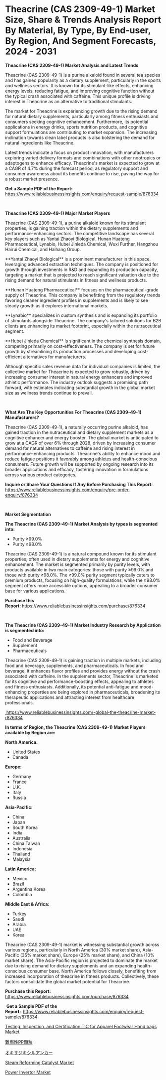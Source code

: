 <p><h1>Theacrine (CAS 2309-49-1) Market Size, Share & Trends Analysis Report By Material, By Type, By End-user, By Region, And Segment Forecasts, 2024 - 2031</h1></p><p><strong>Theacrine (CAS 2309-49-1) Market Analysis and Latest Trends</strong></p>
<p><p>Theacrine (CAS 2309-49-1) is a purine alkaloid found in several tea species and has gained popularity as a dietary supplement, particularly in the sports and wellness sectors. It is known for its stimulant-like effects, enhancing energy levels, reducing fatigue, and improving cognitive function without the typical crash associated with caffeine. This unique profile is driving interest in Theacrine as an alternative to traditional stimulants.</p><p>The market for Theacrine is experiencing growth due to the rising demand for natural dietary supplements, particularly among fitness enthusiasts and consumers seeking cognitive enhancement. Furthermore, its potential applications in energy drinks, sports nutrition products, and cognitive support formulations are contributing to market expansion. The increasing inclination towards clean label products is also bolstering the demand for natural ingredients like Theacrine.</p><p>Latest trends indicate a focus on product innovation, with manufacturers exploring varied delivery formats and combinations with other nootropics or adaptogens to enhance efficacy. Theacrine's market is expected to grow at a CAGR of 4.7% during the forecast period, as regulatory support and consumer awareness about its benefits continue to rise, paving the way for a robust market presence.</p></p>
<p><strong>Get a Sample PDF of the Report:&nbsp;</strong> <a href="https://www.reliablebusinessinsights.com/enquiry/request-sample/876334">https://www.reliablebusinessinsights.com/enquiry/request-sample/876334</a></p>
<p>&nbsp;</p>
<p><strong>Theacrine (CAS 2309-49-1) Major Market Players</strong></p>
<p><p>Theacrine (CAS 2309-49-1), a purine alkaloid known for its stimulant properties, is gaining traction within the dietary supplements and performance-enhancing sectors. The competitive landscape has several key players such as Yantai Zhaoyi Biological, Hunan Huateng Pharmaceutical, Lynabio, Hubei Jinleda Chemical, Wuxi Further, Hangzhou Hairui Chemical, and Haihang Group.</p><p>**Yantai Zhaoyi Biological** is a prominent manufacturer in this space, leveraging advanced extraction techniques. The company is positioned for growth through investments in R&D and expanding its production capacity, targeting a market that is projected to reach significant valuation due to the rising demand for natural stimulants in fitness and wellness products.</p><p>**Hunan Huateng Pharmaceutical** focuses on the pharmaceutical-grade supply of Theacrine. This company is benefitting from the regulatory trends favoring cleaner ingredient profiles in supplements and is likely to see steady growth as it explores international markets.</p><p>**Lynabio** specializes in custom synthesis and is expanding its portfolio of stimulants alongside Theacrine. The company's tailored solutions for B2B clients are enhancing its market footprint, especially within the nutraceutical segment.</p><p>**Hubei Jinleda Chemical** is significant in the chemical synthesis domain, competing primarily on cost-effectiveness. The company is set for future growth by streamlining its production processes and developing cost-efficient alternatives for manufacturers.</p><p>Although specific sales revenue data for individual companies is limited, the collective market for Theacrine is expected to grow robustly, driven by increasing consumer interest in natural energy enhancers and improved athletic performance. The industry outlook suggests a promising path forward, with estimates indicating substantial growth in the global market size as wellness trends continue to prevail.</p></p>
<p>&nbsp;</p>
<p><strong>What Are The Key Opportunities For Theacrine (CAS 2309-49-1) Manufacturers?</strong></p>
<p><p>Theacrine (CAS 2309-49-1), a naturally occurring purine alkaloid, has gained traction in the nutraceutical and dietary supplement markets as a cognitive enhancer and energy booster. The global market is anticipated to grow at a CAGR of over 6% through 2028, driven by increasing consumer demand for natural alternatives to caffeine and rising interest in performance-enhancing products. Theacrine's ability to enhance mood and reduce fatigue positions it favorably among athletes and health-conscious consumers. Future growth will be supported by ongoing research into its broader applications and efficacy, fostering innovation in formulations across various product categories.</p></p>
<p><strong>Inquire or Share Your Questions If Any Before Purchasing This Report:</strong> <a href="https://www.reliablebusinessinsights.com/enquiry/pre-order-enquiry/876334">https://www.reliablebusinessinsights.com/enquiry/pre-order-enquiry/876334</a></p>
<p>&nbsp;</p>
<p><strong>Market Segmentation</strong></p>
<p><strong>The Theacrine (CAS 2309-49-1) Market Analysis by types is segmented into:</strong></p>
<p><ul><li>Purity ≥99.0%</li><li>Purity ≥98.0%</li></ul></p>
<p><p>Theacrine (CAS 2309-49-1) is a natural compound known for its stimulant properties, often used in dietary supplements for energy and cognitive enhancement. The market is segmented primarily by purity levels, with products available in two main categories: those with purity ≥99.0% and those with purity ≥98.0%. The ≥99.0% purity segment typically caters to premium products, focusing on high-quality formulations, while the ≥98.0% segment offers more accessible options, appealing to a broader consumer base for various applications.</p></p>
<p><strong>Purchase this Report:&nbsp;</strong><a href="https://www.reliablebusinessinsights.com/purchase/876334">https://www.reliablebusinessinsights.com/purchase/876334</a></p>
<p>&nbsp;</p>
<p><strong>The Theacrine (CAS 2309-49-1) Market Industry Research by Application is segmented into:</strong></p>
<p><ul><li>Food and Beverage</li><li>Supplement</li><li>Pharmaceuticals</li></ul></p>
<p><p>Theacrine (CAS 2309-49-1) is gaining traction in multiple markets, including food and beverage, supplements, and pharmaceuticals. In food and beverage, it enhances flavor profiles and provides energy without the crash associated with caffeine. In the supplements sector, Theacrine is marketed for its cognitive and performance-boosting effects, appealing to athletes and fitness enthusiasts. Additionally, its potential anti-fatigue and mood-enhancing properties are being explored in pharmaceuticals, broadening its therapeutic applications and attracting interest from healthcare professionals.</p></p>
<p><a href="https://www.reliablebusinessinsights.com/-global-the-theacrine-market-r876334">&nbsp;https://www.reliablebusinessinsights.com/-global-the-theacrine-market-r876334</a></p>
<p><strong>In terms of Region, the Theacrine (CAS 2309-49-1) Market Players available by Region are:</strong></p>
<p>
    <p> <strong> North America: </strong>
        <ul>
            <li>United States</li>
            <li>Canada</li>
        </ul>
        </p> 
    <p> <strong> Europe: </strong>
        <ul>
            <li>Germany</li>
            <li>France</li>
            <li>U.K.</li>
            <li>Italy</li>
            <li>Russia</li>
        </ul>
        </p> 
    <p> <strong> Asia-Pacific: </strong>
        <ul>
            <li>China</li>
            <li>Japan</li>
            <li>South Korea</li>
            <li>India</li>
            <li>Australia</li>
            <li>China Taiwan</li>
            <li>Indonesia</li>
            <li>Thailand</li>
            <li>Malaysia</li>
        </ul>
        </p> 
    <p> <strong> Latin America: </strong>
        <ul>
            <li>Mexico</li>
            <li>Brazil</li>
            <li>Argentina Korea</li>
            <li>Colombia</li>
        </ul>
        </p> 
    <p> <strong> Middle East & Africa: </strong>
        <ul>
            <li>Turkey</li>
            <li>Saudi</li>
            <li>Arabia</li>
            <li>UAE</li>
            <li>Korea</li>
        </ul>
    </p>
    </p>
<p><p>Theacrine (CAS 2309-49-1) market is witnessing substantial growth across various regions, particularly in North America (30% market share), Asia-Pacific (35% market share), Europe (25% market share), and China (10% market share). The Asia-Pacific region is projected to dominate the market due to rising demand for dietary supplements and an expanding health-conscious consumer base. North America follows closely, benefiting from increased incorporation of theacrine in fitness products. Collectively, these factors consolidate the global market potential for Theacrine.</p></p>
<p><strong>Purchase this Report: </strong><a href="https://www.reliablebusinessinsights.com/purchase/876334">https://www.reliablebusinessinsights.com/purchase/876334</a></p>
<p>&nbsp;<strong>Get a Sample PDF of the Report:&nbsp;&nbsp;</strong><a href="https://www.reliablebusinessinsights.com/enquiry/request-sample/876334">https://www.reliablebusinessinsights.com/enquiry/request-sample/876334</a></p>
<p><strong></strong></p>
<p><p><a href="https://github.com/MatthewHernandez403/Market-Research-Report-List-1/blob/main/testing-inspection-and-certification-tic-for-apparel-footwear-hand-bags-market.md">Testing, Inspection, and Certification TIC for Apparel Footwear Hand bags Market</a></p><p><a href="https://medium.com/@johnson154chris/%E3%83%95%E3%83%AC%E3%83%BC%E3%83%A0%E3%83%AA%E3%82%BF%E3%83%BC%E3%83%80%E3%83%B3%E3%83%88pp%E3%83%9A%E3%83%AC%E3%83%83%E3%83%88%E5%B8%82%E5%A0%B4%E3%81%AF%E3%81%A9%E3%81%AE%E3%82%88%E3%81%86%E3%81%AB%E9%80%B2%E5%8C%96%E3%81%99%E3%82%8B%E3%81%AE%E3%81%8B-2024%E5%B9%B4%E3%81%8B%E3%82%892031%E5%B9%B4%E3%81%BE%E3%81%A7%E3%81%AE%E4%B8%BB%E3%81%AA%E5%B8%82%E5%A0%B4%E3%83%88%E3%83%AC%E3%83%B3%E3%83%89%E3%81%A8%E5%9C%B0%E5%9F%9F%E3%81%AE%E3%83%80%E3%82%A4%E3%83%8A%E3%83%9F%E3%82%AF%E3%82%B9-6df8bb5140f7">難燃性PP顆粒</a></p><p><a href="https://medium.com/@vilasamin/oxadixyl-anchor-market-%E3%81%AF-%E3%82%B3%E3%82%B9%E3%83%88%E7%AE%A1%E7%90%86%E3%81%A8%E5%8A%B9%E7%8E%87%E5%90%91%E4%B8%8A%E3%82%92%E5%84%AA%E5%85%88%E3%81%97%E3%81%BE%E3%81%99-%E3%81%95%E3%82%89%E3%81%AB-%E5%A0%B1%E5%91%8A%E6%9B%B8%E3%81%AF%E5%B8%82%E5%A0%B4%E3%81%AE%E9%9C%80%E8%A6%81%E9%9D%A2%E3%81%A8%E4%BE%9B%E7%B5%A6%E9%9D%A2%E3%81%AE%E4%B8%A1%E6%96%B9%E3%82%92%E3%82%AB%E3%83%90%E3%83%BC%E3%81%97%E3%81%A6%E3%81%84%E3%81%BE%E3%81%99-oxadixyl-anchor-%E5%B8%82%E5%A0%B4%E3%81%AF-421236a3e691">オキサジキシルアンカー</a></p><p><a href="https://issuu.com/reportprime-2/docs/steam-reforming-catalyst-market-siz_2224952a2e4acb">Steam Reforming Catalyst Market</a></p><p><a href="https://medium.com/@gazmirbaku131/the-power-invertor-market-prioritizes-cost-control-and-efficiency-enhancement-74b08cd8f343?postPublishedType=initial">Power Invertor Market</a></p></p>
